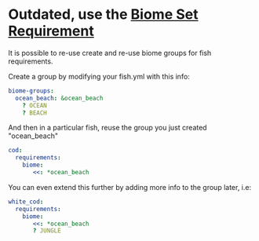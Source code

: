 # Outdated, use the [Biome Set Requirement](https://github.com/Oheers/EvenMoreFish/wiki/Requirements#biome-sets)
It is possible to re-use create and re-use biome groups for fish requirements.

Create a group by modifying your fish.yml with this info:
```yaml
biome-groups:
  ocean_beach: &ocean_beach
    ? OCEAN
    ? BEACH
```

And then in a particular fish, reuse the group you just created "ocean_beach"
```yaml
cod:
  requirements:
    biome:
       <<: *ocean_beach
```

You can even extend this further by adding more info to the group later, i.e:
```yaml
white_cod:
  requirements:
    biome:
       <<: *ocean_beach
       ? JUNGLE
```

